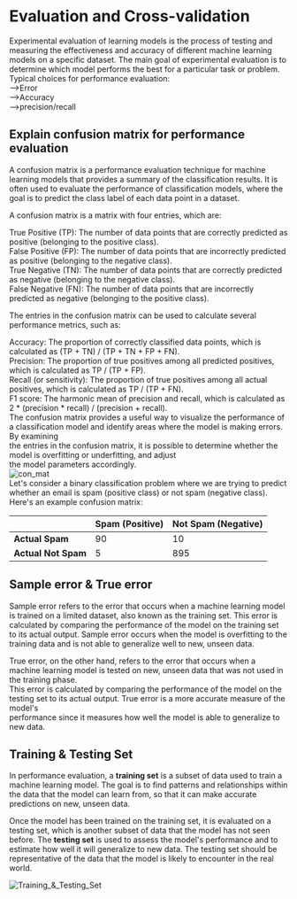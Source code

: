 # Evaluation and Cross-validation  
Experimental evaluation of learning models is the process of testing and measuring the effectiveness and accuracy of different machine learning models on a specific 
dataset. The main goal of experimental evaluation is to determine which model performs the best for a particular task or problem.
Typical choices for performance evaluation:  
-->Error   
-->Accuracy  
-->precision/recall  

## Explain confusion matrix for performance evaluation 
A confusion matrix is a performance evaluation technique for machine learning models that provides a summary of the classification results. It is often used to evaluate the performance of classification models, where the goal is to predict the class label of each data point in a dataset.

A confusion matrix is a matrix with four entries, which are:

True Positive (TP): The number of data points that are correctly predicted as positive (belonging to the positive class).   
False Positive (FP): The number of data points that are incorrectly predicted as positive (belonging to the negative class).  
True Negative (TN): The number of data points that are correctly predicted as negative (belonging to the negative class).   
False Negative (FN): The number of data points that are incorrectly predicted as negative (belonging to the positive class).   

The entries in the confusion matrix can be used to calculate several performance metrics, such as:  

Accuracy: The proportion of correctly classified data points, which is calculated as (TP + TN) / (TP + TN + FP + FN).  
Precision: The proportion of true positives among all predicted positives, which is calculated as TP / (TP + FP).  
Recall (or sensitivity): The proportion of true positives among all actual positives, which is calculated as TP / (TP + FN).    
F1 score: The harmonic mean of precision and recall, which is calculated as 2 * (precision * recall) / (precision + recall).  
The confusion matrix provides a useful way to visualize the performance of a classification model and identify areas where the model is making errors. By examining  
the entries in the confusion matrix, it is possible to determine whether the model is overfitting or underfitting, and adjust  
the model parameters accordingly.  
![con_mat](https://i1.wp.com/dataaspirant.com/wp-content/uploads/2020/08/3_confusion_matrix.png?ssl=1)   
Let's consider a binary classification problem where we are trying to predict whether an email is spam (positive class) or not spam (negative class). Here's an example confusion matrix:
                
 ||Spam (Positive)| Not Spam (Negative)|
 |-----------|-----------|-----------|
 |  **Actual Spam**      |   90      |       10  |
 |   **Actual Not Spam** |   5       |     895   |


## Sample error & True error  

Sample error refers to the error that occurs when a machine learning model is trained on a limited dataset, also known as the training set. This error is calculated by comparing the performance of the model on the training set to its actual output. Sample error occurs when the model is overfitting to the training data and is not able to generalize well to new, unseen data.  

True error, on the other hand, refers to the error that occurs when a machine learning model is tested on new, unseen data that was not used in the training phase.  
This error is calculated by comparing the performance of the model on the testing set to its actual output. True error is a more accurate measure of the model's   
performance since it measures how well the model is able to generalize to new data.  

## Training & Testing Set 
In performance evaluation, a **training set** is a subset of data used to train a machine learning model. The goal is to find patterns and relationships within the data that the model can learn from, so that it can make accurate predictions on new, unseen data.

Once the model has been trained on the training set, it is evaluated on a testing set, which is another subset of data that the model has not seen before. The **testing set** is used to assess the model's performance and to estimate how well it will generalize to new data. The testing set should be representative of the data that the model is likely to encounter in the real world.  

![Training_&_Testing_Set](https://algotrading101.com/learn/wp-content/uploads/2020/06/training-validation-test-data-set.png)

